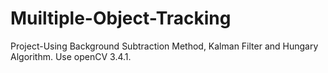 # Muiltiple-Object-Tracking
Project-Using Background Subtraction Method, Kalman Filter and Hungary Algorithm.
Use openCV 3.4.1.
